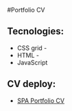 #Portfolio CV

## Tecnologies: 
- CSS grid - 
- HTML -
- JavaScript 

## CV deploy:
- [SPA Portfolio CV](https://cris3h.github.io/portfolio-cv/portfolio/)